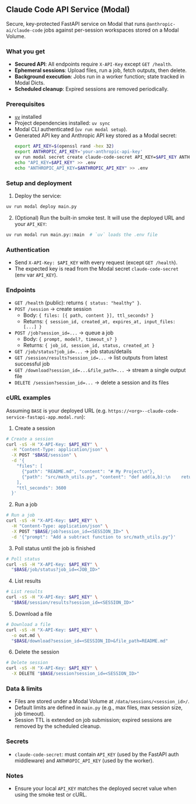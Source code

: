 ## Claude Code API Service (Modal)

Secure, key-protected FastAPI service on Modal that runs `@anthropic-ai/claude-code` jobs against per-session workspaces stored on a Modal Volume.

### What you get

- **Secured API**: All endpoints require `X-API-Key` except `GET /health`.
- **Ephemeral sessions**: Upload files, run a job, fetch outputs, then delete.
- **Background execution**: Jobs run in a worker function; state tracked in Modal Dicts.
- **Scheduled cleanup**: Expired sessions are removed periodically.

### Prerequisites

- [`uv`](https://docs.astral.sh/uv/getting-started/installation/) installed
- Project dependencies installed: `uv sync`
- Modal CLI authenticated (`uv run modal setup`).
- Generated API key and Anthropic API key stored as a Modal secret:
  ```bash
  export API_KEY=$(openssl rand -hex 32)
  export ANTHROPIC_API_KEY='your-anthropic-api-key'
  uv run modal secret create claude-code-secret API_KEY=$API_KEY ANTHROPIC_API_KEY=$ANTHROPIC_API_KEY
  echo "API_KEY=$API_KEY" >> .env
  echo "ANTHROPIC_API_KEY=$ANTHROPIC_API_KEY" >> .env
  ```

### Setup and deployment

1) Deploy the service:

```bash
uv run modal deploy main.py
```

2) (Optional) Run the built-in smoke test. It will use the deployed URL and your `API_KEY`:

```bash
uv run modal run main.py::main  # `uv` loads the .env file
```

### Authentication

- Send `X-API-Key: $API_KEY` with every request (except `GET /health`).
- The expected key is read from the Modal secret `claude-code-secret` (env var `API_KEY`).

### Endpoints

- `GET /health` (public): returns `{ status: "healthy" }`.
- `POST /session` → create session
  - Body: `{ files: [{ path, content }], ttl_seconds? }`
  - Returns: `{ session_id, created_at, expires_at, input_files: [...] }`
- `POST /job?session_id=...` → queue a job
  - Body: `{ prompt, model?, timeout_s? }`
  - Returns: `{ job_id, session_id, status, created_at }`
- `GET /job/status?job_id=...` → job status/details
- `GET /session/results?session_id=...` → list outputs from latest successful job
- `GET /download?session_id=...&file_path=...` → stream a single output file
- `DELETE /session?session_id=...` → delete a session and its files

### cURL examples

Assuming `BASE` is your deployed URL (e.g. `https://<org>--claude-code-service-fastapi-app.modal.run`):

1. Create a session

```bash
# Create a session
curl -sS -H "X-API-Key: $API_KEY" \
  -H "Content-Type: application/json" \
  -X POST "$BASE/session" \
  -d '{
    "files": [
      {"path": "README.md", "content": "# My Project\n"},
      {"path": "src/math_utils.py", "content": "def add(a,b):\n    return a+b\n"}
    ],
    "ttl_seconds": 3600
  }'
```

2. Run a job

```bash
# Run a job
curl -sS -H "X-API-Key: $API_KEY" \
  -H "Content-Type: application/json" \
  -X POST "$BASE/job?session_id=<SESSION_ID>" \
  -d '{"prompt": "Add a subtract function to src/math_utils.py"}'
```

3. Poll status until the job is finished

```bash
# Poll status
curl -sS -H "X-API-Key: $API_KEY" \
  "$BASE/job/status?job_id=<JOB_ID>"
```

4. List results

```bash
# List results
curl -sS -H "X-API-Key: $API_KEY" \
  "$BASE/session/results?session_id=<SESSION_ID>"
```

5. Download a file

```bash
# Download a file
curl -sS -H "X-API-Key: $API_KEY" \
  -o out.md \
  "$BASE/download?session_id=<SESSION_ID>&file_path=README.md"
```

6. Delete the session

```bash
# Delete session
curl -sS -H "X-API-Key: $API_KEY" \
  -X DELETE "$BASE/session?session_id=<SESSION_ID>"
```

### Data & limits

- Files are stored under a Modal Volume at `/data/sessions/<session_id>/`.
- Default limits are defined in `main.py` (e.g., max files, max session size, job timeout).
- Session TTL is extended on job submission; expired sessions are removed by the scheduled cleanup.

### Secrets

- `claude-code-secret`: must contain `API_KEY` (used by the FastAPI auth middleware) and `ANTHROPIC_API_KEY` (used by the worker).

### Notes

- Ensure your local `API_KEY` matches the deployed secret value when using the smoke test or cURL.
